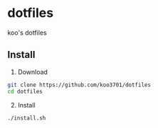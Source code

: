 # dotfiles

koo's dotfiles

## Install

1. Download

```sh
git clone https://github.com/koo3701/dotfiles
cd dotfiles
```

2. Install

```sh
./install.sh
```
